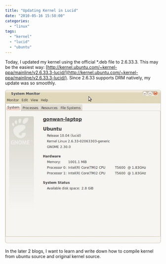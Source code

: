 ```yaml
---
title: "Updating Kernel in Lucid"
date: "2010-05-16 15:58:00"
categories: 
  - "linux"
tags: 
  - "kernel"
  - "lucid"
  - "ubuntu"
---
```


Today, I updated my kernel using the official \*.deb file to 2.6.33.3. This may be the easiest way: [http://kernel.ubuntu.com/~kernel-ppa/mainline/v2.6.33.3-lucid/](http://kernel.ubuntu.com/~kernel-ppa/mainline/v2.6.33.3-lucid/). Since 2.6.33 supports DRM natively, my update was so smoothly.

![lucid_kernel_1](../../images/2010/lucid_kernel_1.jpg)

In the later 2 blogs, I want to learn and write down how to compile kernel from ubuntu source and original kernel source.
